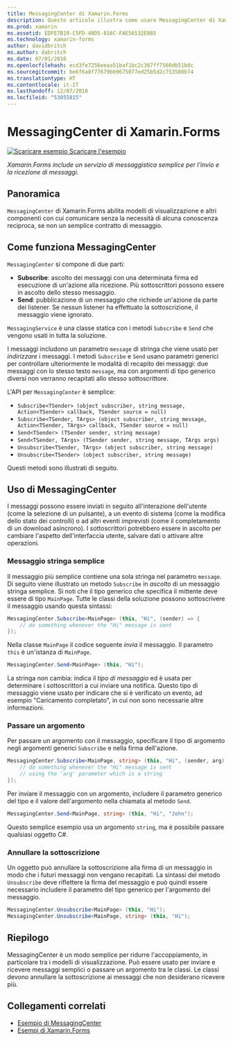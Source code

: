```yaml
---
title: MessagingCenter di Xamarin.Forms
description: Questo articolo illustra come usare MessagingCenter di Xamarin.Forms per inviare e ricevere messaggi per ridurre l'accoppiamento tra le classi, ad esempio i modelli di visualizzazione.
ms.prod: xamarin
ms.assetid: EDFE7B19-C5FD-40D5-816C-FAE56532E885
ms.technology: xamarin-forms
author: davidbritch
ms.author: dabritch
ms.date: 07/01/2016
ms.openlocfilehash: ecd3fe7256eeaa51baf1bc2c367ff7560db51b0c
ms.sourcegitcommit: be6f6a8f77679bb9675077ed25b5d2c753580b74
ms.translationtype: HT
ms.contentlocale: it-IT
ms.lasthandoff: 12/07/2018
ms.locfileid: "53055815"
---
```

# <a name="xamarinforms-messagingcenter"></a>MessagingCenter di Xamarin.Forms

[![Scaricare esempio](~/media/shared/download.png) Scaricare l'esempio](https://developer.xamarin.com/samples/UsingMessagingCenter)

_Xamarin.Forms include un servizio di messaggistica semplice per l'invio e la ricezione di messaggi._

<a name="Overview" />

## <a name="overview"></a>Panoramica

`MessagingCenter` di Xamarin.Forms abilita modelli di visualizzazione e altri componenti con cui comunicare senza la necessità di alcuna conoscenza reciproca, se non un semplice contratto di messaggio.

<a name="How_the_MessagingCenter_Works" />

## <a name="how-the-messagingcenter-works"></a>Come funziona MessagingCenter

`MessagingCenter` si compone di due parti:

-  **Subscribe**: ascolto dei messaggi con una determinata firma ed esecuzione di un'azione alla ricezione. Più sottoscrittori possono essere in ascolto dello stesso messaggio.
-  **Send**: pubblicazione di un messaggio che richiede un'azione da parte dei listener. Se nessun listener ha effettuato la sottoscrizione, il messaggio viene ignorato.


`MessagingService` è una classe statica con i metodi `Subscribe` e `Send` che vengono usati in tutta la soluzione.

I messaggi includono un parametro `message` di stringa che viene usato per *indirizzare* i messaggi. I metodi `Subscribe` e `Send` usano parametri generici per controllare ulteriormente le modalità di recapito dei messaggi: due messaggi con lo stesso testo `message`, ma con argomenti di tipo generico diversi non verranno recapitati allo stesso sottoscrittore.

L'API per `MessagingCenter` è semplice:

- `Subscribe<TSender> (object subscriber, string message, Action<TSender> callback, TSender source = null)`
- `Subscribe<TSender, TArgs> (object subscriber, string message, Action<TSender, TArgs> callback, TSender source = null)`
- `Send<TSender> (TSender sender, string message)`
- `Send<TSender, TArgs> (TSender sender, string message, TArgs args)`
- `Unsubscribe<TSender, TArgs> (object subscriber, string message)`
- `Unsubscribe<TSender> (object subscriber, string message)`

Questi metodi sono illustrati di seguito.

<a name="Using_the_MessagingCenter" />

## <a name="using-the-messagingcenter"></a>Uso di MessagingCenter

I messaggi possono essere inviati in seguito all'interazione dell'utente (come la selezione di un pulsante), a un evento di sistema (come la modifica dello stato dei controlli) o ad altri eventi imprevisti (come il completamento di un download asincrono). I sottoscrittori potrebbero essere in ascolto per cambiare l'aspetto dell'interfaccia utente, salvare dati o attivare altre operazioni.

### <a name="simple-string-message"></a>Messaggio stringa semplice

Il messaggio più semplice contiene una sola stringa nel parametro `message`. Di seguito viene illustrato un metodo `Subscribe` in *ascolto* di un messaggio stringa semplice. Si noti che il tipo generico che specifica il mittente deve essere di tipo `MainPage`. Tutte le classi della soluzione possono sottoscrivere il messaggio usando questa sintassi:

```csharp
MessagingCenter.Subscribe<MainPage> (this, "Hi", (sender) => {
    // do something whenever the "Hi" message is sent
});
```

Nella classe `MainPage` il codice seguente *invia* il messaggio. Il parametro `this` è un'istanza di `MainPage`.

```csharp
MessagingCenter.Send<MainPage> (this, "Hi");
```

La stringa non cambia: indica il *tipo di messaggio* ed è usata per determinare i sottoscrittori a cui inviare una notifica. Questo tipo di messaggio viene usato per indicare che si è verificato un evento, ad esempio "Caricamento completato", in cui non sono necessarie altre informazioni.

### <a name="passing-an-argument"></a>Passare un argomento

Per passare un argomento con il messaggio, specificare il tipo di argomento negli argomenti generici `Subscribe` e nella firma dell'azione.

```csharp
MessagingCenter.Subscribe<MainPage, string> (this, "Hi", (sender, arg) => {
    // do something whenever the "Hi" message is sent
    // using the 'arg' parameter which is a string
});
```

Per inviare il messaggio con un argomento, includere il parametro generico del tipo e il valore dell'argomento nella chiamata al metodo `Send`.

```csharp
MessagingCenter.Send<MainPage, string> (this, "Hi", "John");
```

Questo semplice esempio usa un argomento `string`, ma è possibile passare qualsiasi oggetto C#.

### <a name="unsubscribe"></a>Annullare la sottoscrizione

Un oggetto può annullare la sottoscrizione alla firma di un messaggio in modo che i futuri messaggi non vengano recapitati. La sintassi del metodo `Unsubscribe` deve riflettere la firma del messaggio e può quindi essere necessario includere il parametro del tipo generico per l'argomento del messaggio.

```csharp
MessagingCenter.Unsubscribe<MainPage> (this, "Hi");
MessagingCenter.Unsubscribe<MainPage, string> (this, "Hi");
```

<a name="Summary" />

## <a name="summary"></a>Riepilogo

MessagingCenter è un modo semplice per ridurre l'accoppiamento, in particolare tra i modelli di visualizzazione. Può essere usato per inviare e ricevere messaggi semplici o passare un argomento tra le classi. Le classi devono annullare la sottoscrizione ai messaggi che non desiderano ricevere più.


## <a name="related-links"></a>Collegamenti correlati

- [Esempio di MessagingCenter](https://developer.xamarin.com/samples/UsingMessagingCenter)
- [Esempi di Xamarin.Forms](https://github.com/xamarin/xamarin-forms-samples)
